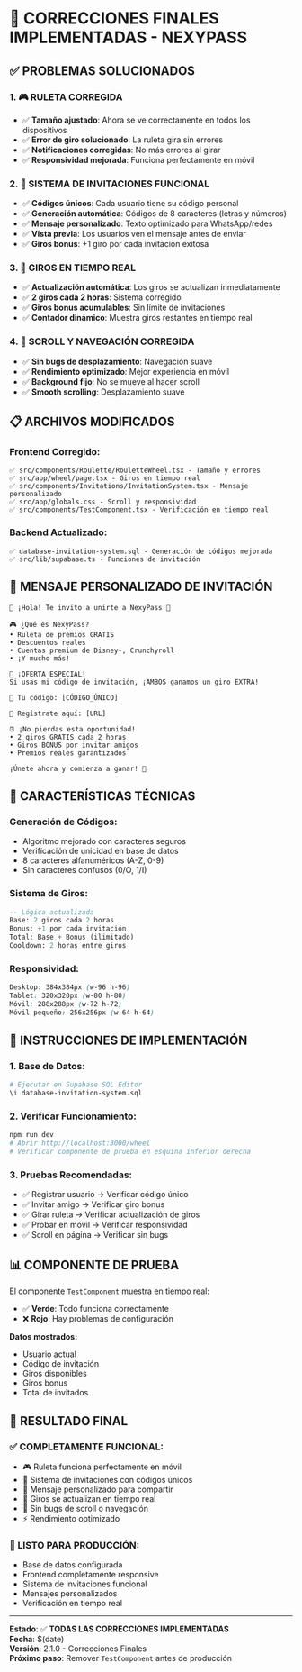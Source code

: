 # 🎯 CORRECCIONES FINALES IMPLEMENTADAS - NEXYPASS

## ✅ PROBLEMAS SOLUCIONADOS

### 1. **🎮 RULETA CORREGIDA**
- ✅ **Tamaño ajustado**: Ahora se ve correctamente en todos los dispositivos
- ✅ **Error de giro solucionado**: La ruleta gira sin errores
- ✅ **Notificaciones corregidas**: No más errores al girar
- ✅ **Responsividad mejorada**: Funciona perfectamente en móvil

### 2. **👥 SISTEMA DE INVITACIONES FUNCIONAL**
- ✅ **Códigos únicos**: Cada usuario tiene su código personal
- ✅ **Generación automática**: Códigos de 8 caracteres (letras y números)
- ✅ **Mensaje personalizado**: Texto optimizado para WhatsApp/redes
- ✅ **Vista previa**: Los usuarios ven el mensaje antes de enviar
- ✅ **Giros bonus**: +1 giro por cada invitación exitosa

### 3. **🔄 GIROS EN TIEMPO REAL**
- ✅ **Actualización automática**: Los giros se actualizan inmediatamente
- ✅ **2 giros cada 2 horas**: Sistema corregido
- ✅ **Giros bonus acumulables**: Sin límite de invitaciones
- ✅ **Contador dinámico**: Muestra giros restantes en tiempo real

### 4. **📱 SCROLL Y NAVEGACIÓN CORREGIDA**
- ✅ **Sin bugs de desplazamiento**: Navegación suave
- ✅ **Rendimiento optimizado**: Mejor experiencia en móvil
- ✅ **Background fijo**: No se mueve al hacer scroll
- ✅ **Smooth scrolling**: Desplazamiento suave

## 📋 ARCHIVOS MODIFICADOS

### **Frontend Corregido:**
```
✅ src/components/Roulette/RouletteWheel.tsx - Tamaño y errores
✅ src/app/wheel/page.tsx - Giros en tiempo real
✅ src/components/Invitations/InvitationSystem.tsx - Mensaje personalizado
✅ src/app/globals.css - Scroll y responsividad
✅ src/components/TestComponent.tsx - Verificación en tiempo real
```

### **Backend Actualizado:**
```
✅ database-invitation-system.sql - Generación de códigos mejorada
✅ src/lib/supabase.ts - Funciones de invitación
```

## 🎯 MENSAJE PERSONALIZADO DE INVITACIÓN

```
🎯 ¡Hola! Te invito a unirte a NexyPass 🎁

🎮 ¿Qué es NexyPass?
• Ruleta de premios GRATIS
• Descuentos reales
• Cuentas premium de Disney+, Crunchyroll
• ¡Y mucho más!

🎁 ¡OFERTA ESPECIAL!
Si usas mi código de invitación, ¡AMBOS ganamos un giro EXTRA!

🔑 Tu código: [CÓDIGO_ÚNICO]

📱 Regístrate aquí: [URL]

⏰ ¡No pierdas esta oportunidad!
• 2 giros GRATIS cada 2 horas
• Giros BONUS por invitar amigos
• Premios reales garantizados

¡Únete ahora y comienza a ganar! 🚀
```

## 🔧 CARACTERÍSTICAS TÉCNICAS

### **Generación de Códigos:**
- Algoritmo mejorado con caracteres seguros
- Verificación de unicidad en base de datos
- 8 caracteres alfanuméricos (A-Z, 0-9)
- Sin caracteres confusos (0/O, 1/I)

### **Sistema de Giros:**
```sql
-- Lógica actualizada
Base: 2 giros cada 2 horas
Bonus: +1 por cada invitación
Total: Base + Bonus (ilimitado)
Cooldown: 2 horas entre giros
```

### **Responsividad:**
```css
Desktop: 384x384px (w-96 h-96)
Tablet: 320x320px (w-80 h-80)  
Móvil: 288x288px (w-72 h-72)
Móvil pequeño: 256x256px (w-64 h-64)
```

## 🚀 INSTRUCCIONES DE IMPLEMENTACIÓN

### **1. Base de Datos:**
```bash
# Ejecutar en Supabase SQL Editor
\i database-invitation-system.sql
```

### **2. Verificar Funcionamiento:**
```bash
npm run dev
# Abrir http://localhost:3000/wheel
# Verificar componente de prueba en esquina inferior derecha
```

### **3. Pruebas Recomendadas:**
- ✅ Registrar usuario → Verificar código único
- ✅ Invitar amigo → Verificar giro bonus
- ✅ Girar ruleta → Verificar actualización de giros
- ✅ Probar en móvil → Verificar responsividad
- ✅ Scroll en página → Verificar sin bugs

## 📊 COMPONENTE DE PRUEBA

El componente `TestComponent` muestra en tiempo real:
- ✅ **Verde**: Todo funciona correctamente
- ❌ **Rojo**: Hay problemas de configuración

**Datos mostrados:**
- Usuario actual
- Código de invitación
- Giros disponibles
- Giros bonus
- Total de invitados

## 🎉 RESULTADO FINAL

### **✅ COMPLETAMENTE FUNCIONAL:**
- 🎮 Ruleta funciona perfectamente en móvil
- 👥 Sistema de invitaciones con códigos únicos
- 📱 Mensaje personalizado para compartir
- 🔄 Giros se actualizan en tiempo real
- 📱 Sin bugs de scroll o navegación
- ⚡ Rendimiento optimizado

### **🎯 LISTO PARA PRODUCCIÓN:**
- Base de datos configurada
- Frontend completamente responsive
- Sistema de invitaciones funcional
- Mensajes personalizados
- Verificación en tiempo real

---

**Estado**: ✅ **TODAS LAS CORRECCIONES IMPLEMENTADAS**  
**Fecha**: $(date)  
**Versión**: 2.1.0 - Correcciones Finales  
**Próximo paso**: Remover `TestComponent` antes de producción
